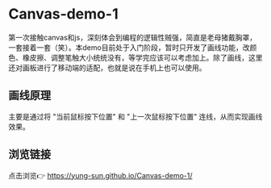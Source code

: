 # Canvas-demo-1
第一次接触canvas和js，深刻体会到编程的逻辑性贼强，简直是老母猪戴胸罩，一套接着一套（笑）。本demo目前处于入门阶段，暂时只开发了画线功能，改颜色、橡皮擦、调整笔触大小统统没有，等学完应该可以考虑加上。除了画线，这里还对画板进行了移动端的适配，也就是说在手机上也可以使用。

## 画线原理
主要是通过将 "当前鼠标按下位置" 和 "上一次鼠标按下位置" 连线，从而实现画线效果。

## 浏览链接
点击浏览👉 https://yung-sun.github.io/Canvas-demo-1/

